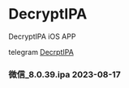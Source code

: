 # DecryptIPA
DecryptIPA  iOS APP

telegram [DecrptIPA](https://t.me/+EE8cyeBrqKg2YTVh)

### 微信_8.0.39.ipa 2023-08-17
